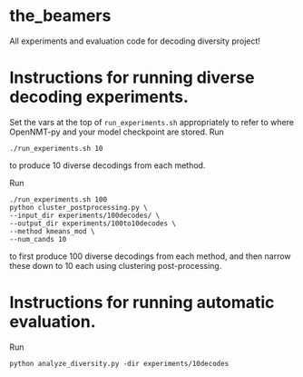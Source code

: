 # the_beamers
All experiments and evaluation code for decoding diversity project!

# Instructions for running diverse decoding experiments.
Set the vars at the top of `run_experiments.sh` appropriately to refer to where OpenNMT-py and your model checkpoint are stored.
Run
```
./run_experiments.sh 10
```
to produce 10 diverse decodings from each method.

Run
```
./run_experiments.sh 100
python cluster_postprocessing.py \
--input_dir experiments/100decodes/ \
--output_dir experiments/100to10decodes \
--method kmeans_mod \
--num_cands 10
```
to first produce 100 diverse decodings from each method, and then narrow these down to 10 each using clustering post-processing.

# Instructions for running automatic evaluation.
Run 
```
python analyze_diversity.py -dir experiments/10decodes
```

